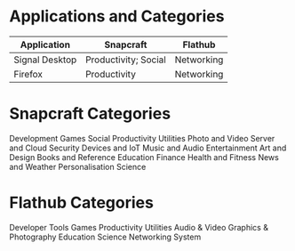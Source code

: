 # Applications and Categories

| Application       | Snapcraft             | Flathub
|---                |---                    |---
| Signal Desktop    | Productivity; Social  | Networking
| Firefox           | Productivity          | Networking


# Snapcraft Categories

Development
Games
Social
Productivity
Utilities
Photo and Video
Server and Cloud
Security
Devices and IoT
Music and Audio
Entertainment
Art and Design
Books and Reference
Education
Finance
Health and Fitness
News and Weather
Personalisation
Science


# Flathub Categories

Developer Tools
Games
Productivity
Utilities
Audio & Video
Graphics & Photography
Education
Science
Networking
System
